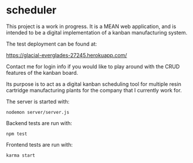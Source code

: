 # scheduler
This project is a work in progress. It is a MEAN web application, and is intended to be a digital implementation of a kanban manufacturing system.

The test deployment can be found at:

https://glacial-everglades-27245.herokuapp.com/

Contact me for login info if you would like to play around with the CRUD features of the kanban board.

Its purpose is to act as a digital kanban scheduling tool for multiple resin cartridge manufacturing plants for the company that I currently work for.

The server is started with: 

```
nodemon server/server.js
```

Backend tests are run with:

```
npm test
```

Frontend tests are run with:

```
karma start
```
